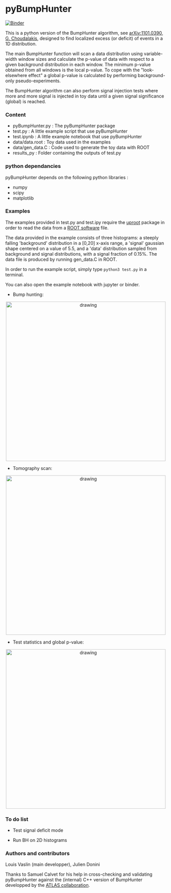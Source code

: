 # pyBumpHunter

[![Binder](https://mybinder.org/badge_logo.svg)](https://mybinder.org/v2/gh/lovaslin/pyBumpHunter/master)

This is a python version of the BumpHunter algorithm, see [arXiv:1101.0390, G. Choudalakis](https://arxiv.org/abs/1101.0390), designed to find localized excess (or deficit) of events in a 1D distribution.

The main BumpHunter function will scan a data distribution using variable-width window sizes and calculate the p-value of data with respect to a given background distribution in each window. The minimum p-value obtained from all windows is the local p-value. To cope with the "look-elsewhere effect" a global p-value is calculated by performing background-only pseudo-experiments.

The BumpHunter algorithm can also perform signal injection tests where more and more signal is injected in toy data until a given signal significance (global) is reached.

### Content

* pyBumpHunter.py : The pyBumpHunter package
* test.py : A little example script that use pyBumpHunter
* test.ipynb : A little example notebook that use pyBumpHunter
* data/data.root  : Toy data used in the examples
* data/gen_data.C : Code used to generate the toy data with ROOT
* results_py : Folder containing the outputs of test.py

### python dependancies

pyBumpHunter depends on the following python libraries :

* numpy
* scipy
* matplotlib

### Examples

The examples provided in test.py and test.ipy require the [uproot](https://github.com/scikit-hep/uproot) package in order to read the data from a [ROOT software](https://root.cern.ch/) file.

The data provided in the example consists of three histograms: a steeply falling 'background' distribution in a [0,20] x-axis range, a 'signal' gaussian shape centered on a value of 5.5, and a 'data' distribution sampled from background and signal distributions, with a signal fraction of 0.15%. The data file is produced by running gen_data.C in ROOT.

In order to run the example script, simply type `python3 test.py` in a terminal.

You can also open the example notebook with jupyter or binder.

* Bump hunting:

<p align="center">
<img src="https://raw.githubusercontent.com/lovaslin/pyBumpHunter/master/results_py/bump.png" title="drawing"  width="500">
</p>

* Tomography scan:

<p align="center">
<img src="https://raw.githubusercontent.com/lovaslin/pyBumpHunter/master/results_py/tomography.png" title="drawing"  width="500">
</p>

* Test statistics and global p-value:

<p align="center">
<img src="https://raw.githubusercontent.com/lovaslin/pyBumpHunter/master/results_py/BH_statistics.png" title="drawing"  width="500">
</p>

### To do list

* Test signal deficit mode

* Run BH on 2D histograms

### Authors and contributors

Louis Vaslin (main developper), Julien Donini

Thanks to Samuel Calvet for his help in cross-checking and validating pyBumpHunter against the (internal) C++ version of BumpHunter developped by the [ATLAS collaboration](https://atlas.cern/).
